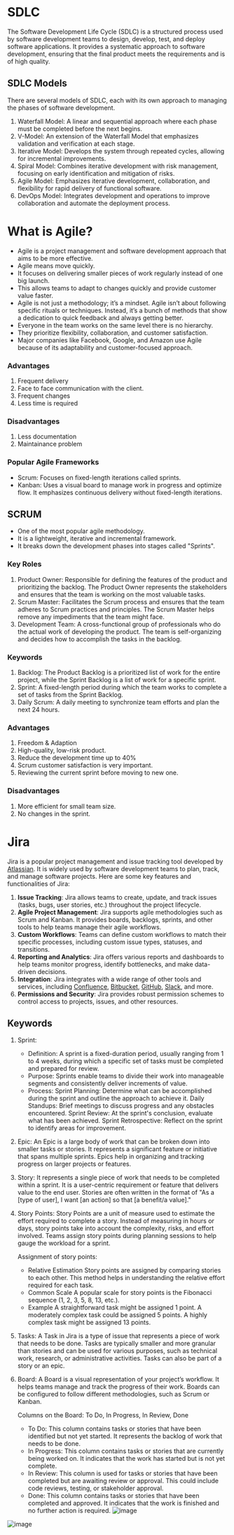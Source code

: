 # SDLC
The Software Development Life Cycle (SDLC) is a structured process used by software development teams to design, develop, test, and deploy software applications. It provides a systematic approach to software development, ensuring that the final product meets the requirements and is of high quality. 

## SDLC Models 
There are several models of SDLC, each with its own approach to managing the phases of software development.
1. Waterfall Model: A linear and sequential approach where each phase must be completed before the next begins.
2. V-Model: An extension of the Waterfall Model that emphasizes validation and verification at each stage.
3. Iterative Model: Develops the system through repeated cycles, allowing for incremental improvements.
4. Spiral Model: Combines iterative development with risk management, focusing on early identification and mitigation of risks.
5. Agile Model: Emphasizes iterative development, collaboration, and flexibility for rapid delivery of functional software.
6. DevOps Model: Integrates development and operations to improve collaboration and automate the deployment process.
   
# What is Agile?
- Agile is a project management and software development approach that aims to be more effective.
- Agile means move quickly.
- It focuses on delivering smaller pieces of work regularly instead of one big launch.
- This allows teams to adapt to changes quickly and provide customer value faster.
- Agile is not just a methodology; it’s a mindset. Agile isn’t about following specific rituals or techniques. Instead, it’s a bunch of methods that show a dedication to quick feedback and always getting better.
- Everyone in the team works on the same level there is no hierarchy.
- They prioritize flexibility, collaboration, and customer satisfaction.
- Major companies like Facebook, Google, and Amazon use Agile because of its adaptability and customer-focused approach.

### Advantages
1. Frequent delivery
2. Face to face communication with the client.
3. Frequent changes
4. Less time is required

### Disadvantages
1. Less documentation
2. Maintainance problem

### Popular Agile Frameworks
- Scrum: Focuses on fixed-length iterations called sprints.
- Kanban: Uses a visual board to manage work in progress and optimize flow. It emphasizes continuous delivery without fixed-length iterations.

## SCRUM
- One of the most popular agile methodology.
- It is a lightweight, iterative and incremental framework.
- It breaks down the development phases into stages called "Sprints".

### Key Roles
1. Product Owner: Responsible for defining the features of the product and prioritizing the backlog. The Product Owner represents the stakeholders and ensures that the team is working on the most valuable tasks.
2. Scrum Master: Facilitates the Scrum process and ensures that the team adheres to Scrum practices and principles. The Scrum Master helps remove any impediments that the team might face.
3. Development Team: A cross-functional group of professionals who do the actual work of developing the product. The team is self-organizing and decides how to accomplish the tasks in the backlog.

### Keywords
1. Backlog: The Product Backlog is a prioritized list of work for the entire project, while the Sprint Backlog is a list of work for a specific sprint.
2. Sprint: A fixed-length period during which the team works to complete a set of tasks from the Sprint Backlog.
3. Daily Scrum: A daily meeting to synchronize team efforts and plan the next 24 hours.

### Advantages
1. Freedom & Adaption
2. High-quality, low-risk product.
3. Reduce the development time up to 40%
4. Scrum customer satisfaction is very important.
5. Reviewing the current sprint before moving to new one.


### Disadvantages
1. More efficient for small team size.
2. No changes in the sprint.

# Jira
Jira is a popular project management and issue tracking tool developed by [Atlassian](https://www.atlassian.com/). It is widely used by software development teams to plan, track, and manage software projects. Here are some key features and functionalities of Jira:

1. **Issue Tracking**: Jira allows teams to create, update, and track issues (tasks, bugs, user stories, etc.) throughout the project lifecycle.
2. **Agile Project Management**: Jira supports agile methodologies such as Scrum and Kanban. It provides boards, backlogs, sprints, and other tools to help teams manage their agile workflows.
3. **Custom Workflows**: Teams can define custom workflows to match their specific processes, including custom issue types, statuses, and transitions.
4. **Reporting and Analytics**: Jira offers various reports and dashboards to help teams monitor progress, identify bottlenecks, and make data-driven decisions.
5. **Integration**: Jira integrates with a wide range of other tools and services, including [Confluence](https://www.atlassian.com/software/confluence), [Bitbucket](https://bitbucket.org/), [GitHub](https://github.com/), [Slack](https://slack.com/), and more.
6. **Permissions and Security**: Jira provides robust permission schemes to control access to projects, issues, and other resources.

## Keywords
1. Sprint:
   - Definition: A sprint is a fixed-duration period, usually ranging from 1 to 4 weeks, during which a specific set of tasks must be completed and prepared for review.
   - Purpose: Sprints enable teams to divide their work into manageable segments and consistently deliver increments of value.
   - Process:
   Sprint Planning: Determine what can be accomplished during the sprint and outline the approach to achieve it.
   Daily Standups: Brief meetings to discuss progress and any obstacles encountered.
   Sprint Review: At the sprint's conclusion, evaluate what has been achieved.
   Sprint Retrospective: Reflect on the sprint to identify areas for improvement.

2. Epic:
   An Epic is a large body of work that can be broken down into smaller tasks or stories.
   It represents a significant feature or initiative that spans multiple sprints.
   Epics help in organizing and tracking progress on larger projects or features.

4. Story:
   It represents a single piece of work that needs to be completed within a sprint.
   It is a user-centric requirement or feature that delivers value to the end user.
   Stories are often written in the format of "As a [type of user], I want [an action] so that [a benefit/a value]."
   
6. Story Points:
   Story Points are a unit of measure used to estimate the effort required to complete a story. Instead of measuring in hours or days, story points take into account the complexity, risks, and effort involved. 
   Teams assign story points during planning sessions to help gauge the workload for a sprint.
   
   Assignment of story points:
   - Relative Estimation Story points are assigned by comparing stories to each other. This method helps in understanding the relative effort required for each task.
   - Common Scale A popular scale for story points is the Fibonacci sequence (1, 2, 3, 5, 8, 13, etc.).
   - Example
   A straightforward task might be assigned 1 point.
   A moderately complex task could be assigned 5 points.
   A highly complex task might be assigned 13 points.

4. Tasks:
   A Task in Jira is a type of issue that represents a piece of work that needs to be done.
   Tasks are typically smaller and more granular than stories and can be used for various purposes, such as technical work, research, or administrative activities.
   Tasks can also be part of a story or an epic.
5. Board:
   A Board is a visual representation of your project’s workflow.
   It helps teams manage and track the progress of their work.
   Boards can be configured to follow different methodologies, such as Scrum  or Kanban.
   
   Columns on the Board: To Do, In Progress, In Review, Done
   - To Do: This column contains tasks or stories that have been identified but not yet started. It represents the backlog of work that needs to be done.
   - In Progress: This column contains tasks or stories that are currently being worked on. It indicates that the work has started but is not yet complete.
   - In Review: This column is used for tasks or stories that have been completed but are awaiting review or approval. This could include code reviews, testing, or stakeholder approval.
   - Done: This column contains tasks or stories that have been completed and approved. It indicates that the work is finished and no further action is required.
     ![image](https://github.com/user-attachments/assets/92093fa8-8b75-48b9-9dee-909f2b64fba2)


![image](https://github.com/user-attachments/assets/61a1cd27-03ca-4902-ab37-8d56674fa8bc)

